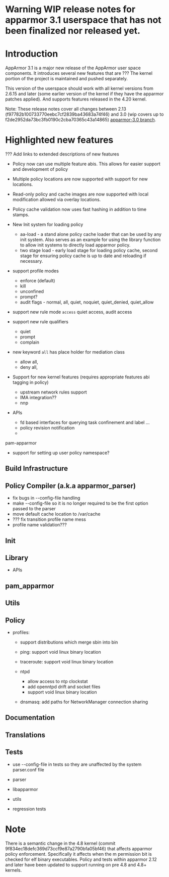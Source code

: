 # Warning WIP release notes for apparmor 3.1 userspace that has not been finalized nor released yet.

Introduction
============

AppArmor 3.1 is a major new release of the AppArmor user space components. It
introduces several new features that are ???
The kernel portion of the project is maintained and pushed separately.

This version of the userspace should work with all kernel versions from
2.6.15 and later (some earlier version of the kernel if they have the
apparmor patches applied). And supports features released in the 4.20
kernel.

Note: These release notes cover all changes between 2.13 (f97782b100733770eebc7cf2839ba43683a74f46)
and 3.0 (wip covers up to f2de2952da73bc3fb0190c2cba70365c43a14865) [apparmor-3.0 branch](https://gitlab.com/apparmor/apparmor/tree/apparmor-3.0).




Highlighted new features
========================
??? Add links to extended descriptions of new features

- Policy now can use multiple feature abis. This allows for easier support and development of policy

- Multiple policy locations are now supported with support for new locations.

- Read-only policy and cache images are now supported with local modification allowed via overlay locations.

- Policy cache validation now uses fast hashing in addition to time stamps.

- New Init system for loading policy
  - aa-load - a stand alone policy cache loader that can be used by any init system. Also serves as an example for using the library function to allow init systems to directly load apparmor policy.
  - two stage load - early load stage for loading policy cache, second stage for ensuring policy cache is up to date and reloading if necessary.
- support profile modes
  - enforce (default)
  - kill
  - unconfined
  - prompt?
  - audit flags - normal, all, quiet, noquiet, quiet_denied, quiet_allow

- support new rule mode ```access```  quiet access, audit access

- support new rule qualifiers
  - quiet
  - prompt
  - complain

- new keyword ```all``` has place holder for mediation class
  - allow all,
  - deny all,

- Support for new kernel features (requires appropriate features abi tagging in policy)
  - upstream network rules support
  - IMA integration??
  - nnp

- APIs
  - fd based interfaces for querying task confinement and label ...
  - policy revision notification
  -

pam-apparmor
- support for setting up user policy namespace?




Build Infrastructure
--------------------


Policy Compiler (a.k.a apparmor\_parser)
----------------------------------------
- fix bugs in --config-file handling
- make --config-file so it is no longer required to be the first option passed to the parser
- move default cache location to /var/cache
- ??? fix transition profile name mess
- profile name validation???

Init
----


Library
-------
- APIs


pam_apparmor
------------


Utils
-----


Policy
------

- profiles:
  - support distributions which merge sbin into bin

  - ping: support void linux binary location
  - traceroute: support void linux binary location
  - ntpd
    - allow access to ntp clockstat
    - add openntpd drift and socket files
    - support void linux binary location
  - dnsmasq: add paths for NetworkManager connection sharing

Documentation
-------------


Translations
------------


Tests
-----
- use --config-file in tests so they are unaffected by the system parser.conf file

-   parser
-   libapparmor
-   utils
-   regression tests



Note
====

There is a semantic change in the 4.8 kernel (commit
9f834ec18defc369d73ccf9e87a2790bfa05bf46) that affects apparmor policy
enforcement. Specifically it affects when the m permission bit is
checked for elf binary executables. Policy and tests within apparmor
2.12 and later have been updated to support running on pre 4.8 and 4.8+ kernels.
